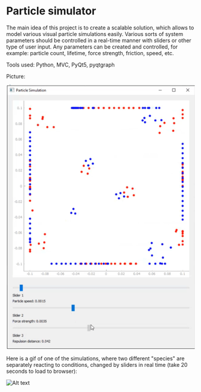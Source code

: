 # Particle simulator
The main idea of this project is to create a scalable solution, which allows to model various visual particle simulations easily. Various sorts of system parameters should be controlled in a real-time manner with sliders or other type of user input. Any parameters can be created and controlled, for example: particle count, lifetime, force strength, friction, speed, etc.

Tools used: Python, MVC, PyQt5, pyqtgraph

Picture:


![Demo Image](demo.png)

Here is a gif of one of the simulations, where two different "species" are separately reacting to conditions, changed by sliders in real time (take 20 seconds to load to browser):


![Alt text](demo.gif)
